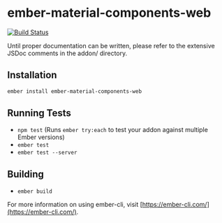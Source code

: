 # ember-material-components-web

[![Build Status](https://travis-ci.org/secondstreet/ember-material-components-web.svg?branch=master)](https://travis-ci.org/secondstreet/ember-material-components-web)

Until proper documentation can be written, please refer to the extensive JSDoc comments in the addon/ directory.

## Installation

```sh
ember install ember-material-components-web
```

## Running Tests

* `npm test` (Runs `ember try:each` to test your addon against multiple Ember versions)
* `ember test`
* `ember test --server`

## Building

* `ember build`

For more information on using ember-cli, visit [https://ember-cli.com/](https://ember-cli.com/).
